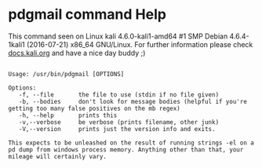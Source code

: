 # pdgmail command Help
 
 This command seen on Linux kali 4.6.0-kali1-amd64 #1 SMP Debian 4.6.4-1kali1 (2016-07-21) x86_64 GNU/Linux. For further information please check [docs.kali.org](docs.kali.org) and have a nice day buddy ;) 

~~~

Usage: /usr/bin/pdgmail [OPTIONS]

Options:
   -f, --file       the file to use (stdin if no file given)
   -b, --bodies	    don't look for message bodies (helpful if you're getting too many false positives on the mb regex)
   -h, --help	    prints this 
   -v,--verbose	    be verbose (prints filename, other junk)
   -V,--version     prints just the version info and exits.
   
This expects to be unleashed on the result of running strings -el on a pd dump from windows process memory. Anything other than that, your mileage will certainly vary.





~~~
